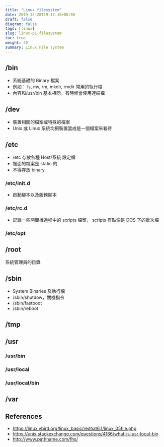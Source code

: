 ```yaml
---
title: "Linux filesystem"
date: 2019-12-28T19:17:18+08:00
draft: false
diagram: false
tags: [linux]
slug: linux-p1-filesystem
toc: true
weight: 40
summary: Linux File system
---
```


## /bin

- 系統基礎的 Binary 檔案
- 例如： ls, mv, rm, mkdir, rmdir 常用的執行檔
- 內容和/usr/bin 基本相同，有時候會使用連結檔

## /dev

- 裝置相關的檔案或特殊的檔案
- Unix 或 Linux 系統均把裝置當成是一個檔案來看待

## /etc

- /etc 存放各種 Host/系統 設定檔
- 裡面的檔案是 static 的
- 不得存放 binary

### /etc/init.d

- 啟動腳本以及服務腳本

### /etc/rc.d

- 記錄一些開關機過程中的 scripts 檔案， scripts 有點像是 DOS 下的批次檔

### /etc/opt

## /root

系統管理員的目錄

## /sbin

- System Binaries 及執行檔
- /sbin/shutdow，關機指令
- /sbin/fastboot
- /sbin/reboot

## /tmp

## /usr

### /usr/bin

### /usr/local

### /usr/local/bin

## /var

## References

- <https://linux.vbird.org/linux_basic/redhat6.1/linux_05file.php>
- <https://unix.stackexchange.com/questions/4186/what-is-usr-local-bin>
- <http://www.pathname.com/fhs/>

